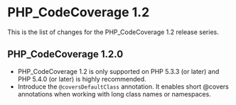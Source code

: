 PHP_CodeCoverage 1.2
====================

This is the list of changes for the PHP_CodeCoverage 1.2 release series.

PHP_CodeCoverage 1.2.0
----------------------

* PHP_CodeCoverage 1.2 is only supported on PHP 5.3.3 (or later) and PHP 5.4.0 (or later) is highly recommended.
* Introduce the `@coversDefaultClass` annotation. It enables short @covers annotations when working with long class names or namespaces.
